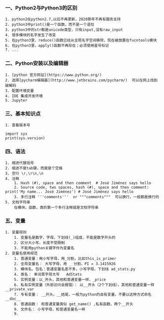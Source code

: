### 一、Python2与Python3的区别
    1. python2在python2.7,以后不再更新，2020那年不再有服务支持
    2. python3中print()是一个函数，而不是一个语句
    3. python3中的str都是unicode类型，只有input,没有raw_input
    4. 很多模块的名字发生了改变
    5. 在python3里，reduce()函数已经从全局名字空间移除，现在被放置在fucntools模块
    6. 在python3里，apply()函数不再存在；必须使用星号标记
    7. ...

### 二、Python安装以及编辑器
    1. [python 官方网站](https://www.python.org/)
    2. 选择[pycharm编辑器](http://www.jetbrains.com/pycharm/)  可以在网上找到破解码
    3. 配置环境变量
    4. IDE 集成开发环境
    5. Jupyter

### 三、基本知识点
    1. 查看版本号
  ```
  import sys
  print(sys.version)
  ```
  
### 四、语法
    1. 缩进代替括号
    2. 缩进不是tab键，而是是个空格
    3. 空行 \r,\r\n,\n  
    4. 注释
        1. Hash (#), space and then comment  # José Jiménez says hello
        2. Source code, two spaces, hash (#), space and then comment:   print('My name... José Jiménez') # José Jiménez says hello
        3. 多行注释 '''comments'''  or """comments"""  可以换行，一般都是换行的
    5. 文档字符串
        在模块，函数，类的第一个多行注释就是文档字符串
    
### 五、变量  
    1. 变量规则
        1. 变量名是数字，字母，下划线(_)组成，不能是数字开头的
        2. 区分大小写，长度不受限制
        3. 不能用python关键字作为变量名
    2. 变量名使用规范
        1. 普通变量：用小写字母，用_分割，比如this_is_primer
        2. 全局变量名： 大写字母，用 _ 分割，PI = 3.1415926
        3. 模块名，包名：普通变量名差不多，小写字母，下划线 ad_stats.py
        4. 类名： 单词首字母大写   AdStats
        5. 实例变量：以_开头，其他和普通变量一样，_price
        6. 私有实例变量（外部访问会报错）： 以__开头（2个下划线），其他和普通变量一样 __private_var
        7. 专有变量： __开头，__结尾，一般为python的自有变量，不要以这种方式命名  __doc__
        8. 普通函数： 和普通变量类似 get_name() ,私有函数，两个__开头
        9. 文件名： 小写字母，和普通变量名一样
        9. 
